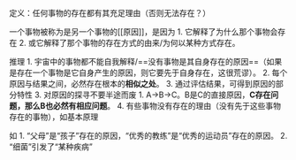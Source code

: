 定义：任何事物的存在都有其充足理由（否则无法存在？）

一个事物被称为是另一个事物的[[原因]]，是因为
	1. 它解释了为什么那个事物会存在
	2. 或它解释了那个事物的存在方式的由来/为何以某种方式存在。



推理
	1. 宇宙中的事物都不能自我解释/==没有事物是其自身存在的原因==（如果是存在一个事物是它自身产生的原因，则它要先于自身存在，这很荒谬）。
	2. 每个原因与结果之间，必然存在根本的**相似之处**。
		3. 通过评估结果，可得到原因的部分特性
	3. 对原因的探寻不要半途而废
		1. A→B→C。B是C的直接原因，**C存在问题，那么B也必然有相应问题**。
	4. 有些事物没有存在的理由（没有先于这些事物存在的事物），如基本原理


如
	1. “父母”是“孩子”存在的原因，“优秀的教练”是“优秀的运动员”存在的原因。
	2. “细菌”引发了“某种疾病”